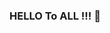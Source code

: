 ### HELLO To ALL !!! 👋

<!--
**AMIT2194/AMIT2194** is a ✨ _special_ ✨ repository because its `README.md` (this file) appears on your GitHub profile.

Here are some ideas to get you started:

- 🌱 I’m good at Python, SQL, Machine Learning, Power BI , Statistics 
- 🌱 I’m currently learning Deep Learning and NLP
- 💬 Ask me about To Find the insight from a Data.
- ⚡  Fun fact An Civil Engg  became Data  Professional
-->
